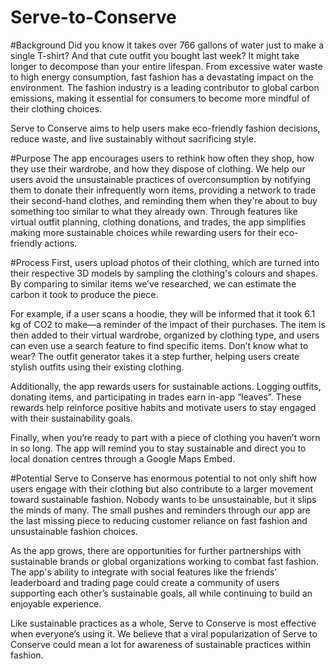 # Serve-to-Conserve

#Background
Did you know it takes over 766 gallons of water just to make a single T-shirt? And that cute outfit you bought last week? It might take longer to decompose than your entire lifespan. From excessive water waste to high energy consumption, fast fashion has a devastating impact on the environment. The fashion industry is a leading contributor to global carbon emissions, making it essential for consumers to become more mindful of their clothing choices.

Serve to Conserve aims to help users make eco-friendly fashion decisions, reduce waste, and live sustainably without sacrificing style.

#Purpose
The app encourages users to rethink how often they shop, how they use their wardrobe, and how they dispose of clothing. We help our users avoid the unsustainable practices of overconsumption by notifying them to donate their infrequently worn items, providing a network to trade their second-hand clothes, and reminding them when they're about to buy something too similar to what they already own. Through features like virtual outfit planning, clothing donations, and trades, the app simplifies making more sustainable choices while rewarding users for their eco-friendly actions.

#Process
First, users upload photos of their clothing, which are turned into their respective 3D models by sampling the clothing's colours and shapes. By comparing to similar items we’ve researched, we can estimate the carbon it took to produce the piece.

For example, if a user scans a hoodie, they will be informed that it took 6.1 kg of CO2 to make—a reminder of the impact of their purchases. The item is then added to their virtual wardrobe, organized by clothing type, and users can even use a search feature to find specific items. Don’t know what to wear? The outfit generator takes it a step further, helping users create stylish outfits using their existing clothing.

Additionally, the app rewards users for sustainable actions. Logging outfits, donating items, and participating in trades earn in-app “leaves”. These rewards help reinforce positive habits and motivate users to stay engaged with their sustainability goals.

Finally, when you’re ready to part with a piece of clothing you haven’t worn in so long. The app will remind you to stay sustainable and direct you to local donation centres through a Google Maps Embed.

#Potential
Serve to Conserve has enormous potential to not only shift how users engage with their clothing but also contribute to a larger movement toward sustainable fashion. Nobody wants to be unsustainable, but it slips the minds of many. The small pushes and reminders through our app are the last missing piece to reducing customer reliance on fast fashion and unsustainable fashion choices.

As the app grows, there are opportunities for further partnerships with sustainable brands or global organizations working to combat fast fashion. The app's ability to integrate with social features like the friends' leaderboard and trading page could create a community of users supporting each other’s sustainable goals, all while continuing to build an enjoyable experience.

Like sustainable practices as a whole, Serve to Conserve is most effective when everyone’s using it. We believe that a viral popularization of Serve to Conserve could mean a lot for awareness of sustainable practices within fashion.
